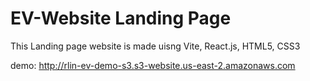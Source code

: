 # EV-Website Landing Page

This Landing page website is made uisng Vite, React.js, HTML5, CSS3

demo: http://rlin-ev-demo-s3.s3-website.us-east-2.amazonaws.com
